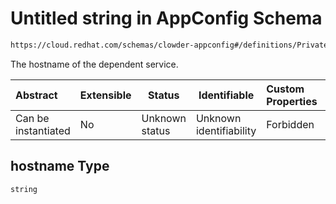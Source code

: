 # Untitled string in AppConfig Schema

```txt
https://cloud.redhat.com/schemas/clowder-appconfig#/definitions/PrivateDependencyEndpoint/properties/hostname
```

The hostname of the dependent service.


| Abstract            | Extensible | Status         | Identifiable            | Custom Properties | Additional Properties | Access Restrictions | Defined In                                                    |
| :------------------ | ---------- | -------------- | ----------------------- | :---------------- | --------------------- | ------------------- | ------------------------------------------------------------- |
| Can be instantiated | No         | Unknown status | Unknown identifiability | Forbidden         | Allowed               | none                | [schema.json\*](../../out/schema.json "open original schema") |

## hostname Type

`string`
